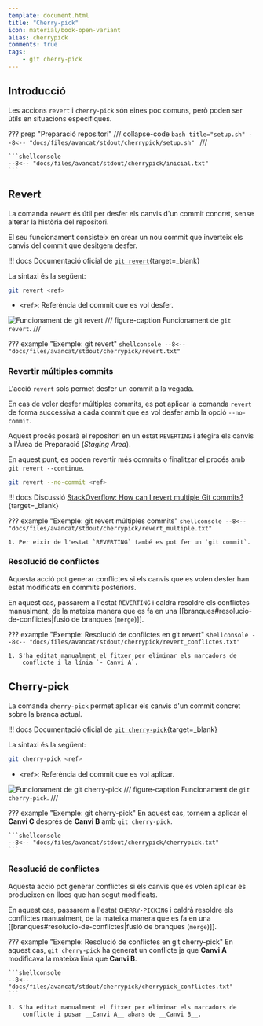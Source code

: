 ```yaml
---
template: document.html
title: "Cherry-pick"
icon: material/book-open-variant
alias: cherrypick
comments: true
tags:
    - git cherry-pick
---
```


## Introducció
Les accions `revert` i `cherry-pick` són eines poc comuns, però poden ser útils en situacions específiques.

??? prep "Preparació repositori"
    /// collapse-code
    ```bash title="setup.sh"
    --8<-- "docs/files/avancat/stdout/cherrypick/setup.sh"
    ```
    ///

    ```shellconsole
    --8<-- "docs/files/avancat/stdout/cherrypick/inicial.txt"
    ```

## Revert
La comanda `revert` és útil per desfer els canvis d'un commit concret,
sense alterar la història del repositori.

El seu funcionament consisteix en crear un nou commit que inverteix els canvis del commit que desitgem desfer.

!!! docs
    Documentació oficial de [`git revert`](https://git-scm.com/docs/git-revert){target=_blank}

La sintaxi és la següent:
```bash
git revert <ref>
```

- `<ref>`: Referència del commit que es vol desfer.

![Funcionament de git revert](img/revert/revert.png)
/// figure-caption
Funcionament de `git revert`.
///

??? example "Exemple: git revert"
    ```shellconsole
    --8<-- "docs/files/avancat/stdout/cherrypick/revert.txt"
    ```

### Revertir múltiples commits
L'acció `revert` sols permet desfer un commit a la vegada.

En cas de voler desfer múltiples commits,
es pot aplicar la comanda `revert` de forma successiva
a cada commit que es vol desfer amb la opció `--no-commit`.

Aquest procés posarà el repositori en un estat `REVERTING`
i afegira els canvis a l'Àrea de Preparació (_Staging Area_).

En aquest punt, es poden revertir més commits
o finalitzar el procés amb `git revert --continue`.

```bash
git revert --no-commit <ref>
```

!!! docs
    Discussió [StackOverflow: How can I revert multiple Git commits?](https://stackoverflow.com/questions/1463340/how-can-i-revert-multiple-git-commits){target=_blank}

??? example "Exemple: git revert múltiples commits"
    ```shellconsole
    --8<-- "docs/files/avancat/stdout/cherrypick/revert_multiple.txt"
    ```

    1. Per eixir de l'estat `REVERTING` també es pot fer un `git commit`.

### Resolució de conflictes
Aquesta acció pot generar conflictes si els canvis que es volen desfer
han estat modificats en commits posteriors.

En aquest cas, passarem a l'estat `REVERTING` i caldrà resoldre els conflictes
manualment, de la mateixa manera que es fa en una [[branques#resolucio-de-conflictes|fusió de branques (`merge`)]].

??? example "Exemple: Resolució de conflictes en git revert"
    ```shellconsole
    --8<-- "docs/files/avancat/stdout/cherrypick/revert_conflictes.txt"
    ```

    1. S'ha editat manualment el fitxer per eliminar els marcadors de
        conflicte i la línia `- Canvi A`.

## Cherry-pick
La comanda `cherry-pick` permet aplicar els canvis d'un commit concret
sobre la branca actual.

!!! docs
    Documentació oficial de [`git cherry-pick`](https://git-scm.com/docs/git-cherry-pick){target=_blank}

La sintaxi és la següent:
```bash
git cherry-pick <ref>
```

- `<ref>`: Referència del commit que es vol aplicar.

![Funcionament de git cherry-pick](img/cherrypick/cherrypick.png)
/// figure-caption
Funcionament de `git cherry-pick`.
///

??? example "Exemple: git cherry-pick"
    En aquest cas, tornem a aplicar el __Canvi C__ després
    de __Canvi B__ amb `git cherry-pick`.

    ```shellconsole
    --8<-- "docs/files/avancat/stdout/cherrypick/cherrypick.txt"
    ```

### Resolució de conflictes
Aquesta acció pot generar conflictes si els canvis que es volen aplicar
es produeixen en llocs que han segut modificats.

En aquest cas, passarem a l'estat `CHERRY-PICKING` i caldrà resoldre els conflictes
manualment, de la mateixa manera que es fa en una [[branques#resolucio-de-conflictes|fusió de branques (`merge`)]].

??? example "Exemple: Resolució de conflictes en git cherry-pick"
    En aquest cas, `git cherry-pick` ha generat un conflicte ja que
    __Canvi A__ modificava la mateixa línia que __Canvi B__.

    ```shellconsole
    --8<-- "docs/files/avancat/stdout/cherrypick/cherrypick_conflictes.txt"
    ```

    1. S'ha editat manualment el fitxer per eliminar els marcadors de
        conflicte i posar __Canvi A__ abans de __Canvi B__.
